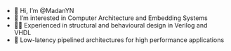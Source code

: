 - 👋 Hi, I’m @MadanYN
- 👀 I’m interested in Computer Architecture and Embedding Systems
- 👨‍💻 Experienced in structural and behavioural design in Verilog and VHDL
- 🚀 Low-latency pipelined architectures for high performance applications

<!---
MadanYN/MadanYN is a ✨ special ✨ repository because its `README.md` (this file) appears on your GitHub profile.
You can click the Preview link to take a look at your changes.
--->
